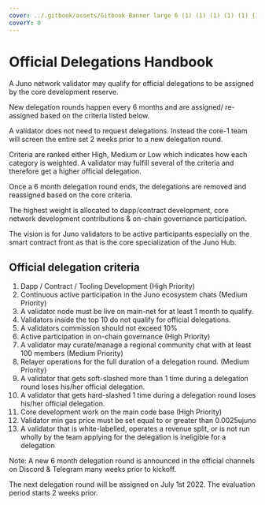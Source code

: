 ```yaml
---
cover: ../.gitbook/assets/Gitbook Banner large 6 (1) (1) (1) (1) (1) (1) (17).png
coverY: 0
---
```


# Official Delegations Handbook

A Juno network validator may qualify for official delegations to be assigned by the core development reserve.&#x20;

New delegation rounds happen every 6 months and are assigned/ re-assigned based on the criteria listed below.&#x20;

A validator does not need to request delegations. Instead the core-1 team will screen the entire set 2 weeks prior to a new delegation round.&#x20;

Criteria are ranked either High, Medium or Low which indicates how each category is weighted. A validator may fulfill several of the criteria and therefore get a higher official delegation.&#x20;

Once a 6 month delegation round ends, the delegations are removed and reassigned based on the core criteria.&#x20;

The highest weight is allocated to dapp/contract development, core network development contributions & on-chain governance participation.&#x20;

The vision is for Juno validators to be active participants especially on the smart contract front as that is the core specialization of the Juno Hub.

## Official delegation criteria

1. Dapp / Contract / Tooling Development (High Priority)
2. Continuous active participation in the Juno ecosystem chats (Medium Priority)
3. A validator node must be live on main-net for at least 1 month to qualify.
4. Validators inside the top 10 do not qualify for official delegations.
5. A validators commission should not exceed 10%
6. Active participation in on-chain governance (High Priority)
7. A validator may curate/manage a regional community chat with at least 100 members (Medium Priority)
8. Relayer operations for the full duration of a delegation round. (Medium Priority)
9. A validator that gets soft-slashed more than 1 time during a delegation round loses his/her official delegation.
10. A validator that gets hard-slashed 1 time during a delegation round loses his/her official delegation.
11. Core development work on the main code base (High Priority)
12. Validator min gas price must be set equal to or greater than 0.0025ujuno
13. A validator that is white-labelled, operates a revenue split, or is not run wholly by the team applying for the delegation is ineligible for a delegation

Note: A new 6 month delegation round is announced in the official channels on Discord & Telegram many weeks prior to kickoff.

The next delegation round will be assigned on July 1st 2022. The evaluation period starts 2 weeks prior.
